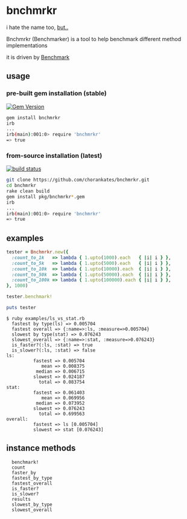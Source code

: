 # bnchmrkr

i hate the name too, [but..](https://github.com/chorankates/bnchmrkr/issues/1)

Bnchmrkr (Benchmarker) is a tool to help benchmark different method implementations

it is driven by [Benchmark](http://ruby-doc.org/stdlib-2.0.0/libdoc/benchmark/rdoc/Benchmark.html)

## usage

### pre-built gem installation (stable)

[![Gem Version](https://badge.fury.io/rb/bnchmrkr.png)](https://rubygems.org/gems/bnchmrkr)

```sh
gem install bnchmrkr
irb
...
irb(main):001:0> require 'bnchmrkr'
=> true
```

### from-source installation (latest)

[![build status](https://travis-ci.org/chorankates/bnchmrkr.svg)](https://travis-ci.org/chorankates/bnchmrkr)

```sh
git clone https://github.com/chorankates/bnchmrkr.git
cd bnchmrkr
rake clean build
gem install pkg/bnchmrkr*.gem
irb
...
irb(main):001:0> require 'bnchmrkr'
=> true
```

## examples

```rb
tester = Bnchmrkr.new({
  :count_to_1k   => lambda { 1.upto(1000).each   { |i| i } },
  :count_to_5k   => lambda { 1.upto(5000).each   { |i| i } },
  :count_to_10k  => lambda { 1.upto(10000).each  { |i| i } },
  :count_to_50k  => lambda { 1.upto(50000).each  { |i| i } },
  :count_to_100k => lambda { 1.upto(100000).each { |i| i } },
}, 1000)

tester.benchmark!

puts tester
```

```
$ ruby examples/ls_vs_stat.rb
  fastest by type(ls) => 0.005704
  fastest overall => {:name=>:ls, :measure=>0.005704}
  slowest by type(stat) => 0.076243
  slowest_overall => {:name=>:stat, :measure=>0.076243}
  is_faster?(:ls, :stat) => true
  is_slower?(:ls, :stat) => false
ls:
          fastest => 0.005704
             mean => 0.008375
           median => 0.006715
          slowest => 0.024187
            total => 0.083754
stat:
          fastest => 0.061403
             mean => 0.069956
           median => 0.073952
          slowest => 0.076243
            total => 0.699563
overall:
          fastest => ls [0.005704]
          slowest => stat [0.076243]
```

## instance methods
```
  benchmark!
  count
  faster_by
  fastest_by_type
  fastest_overall
  is_faster?
  is_slower?
  results
  slowest_by_type
  slowest_overall
```